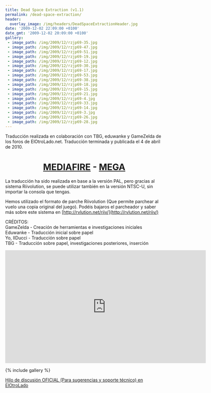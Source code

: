 ```yaml
---
title: Dead Space Extraction (v1.1)
permalink: /dead-space-extraction/
header:
  overlay_image: /img/headers/DeadSpaceExtractionHeader.jpg
date: '2009-12-02 22:09:00 +0100'
date_gmt: '2009-12-02 20:09:00 +0100'
gallery:
 - image_path: /img/2009/12/rzjp69-35.jpg
 - image_path: /img/2009/12/rzjp69-47.jpg
 - image_path: /img/2009/12/rzjp69-51.jpg
 - image_path: /img/2009/12/rzjp69-19.jpg
 - image_path: /img/2009/12/rzjp69-12.jpg
 - image_path: /img/2009/12/rzjp69-30.jpg
 - image_path: /img/2009/12/rzjp69-17.jpg
 - image_path: /img/2009/12/rzjp69-53.jpg
 - image_path: /img/2009/12/rzjp69-38.jpg
 - image_path: /img/2009/12/rzjp69-18.jpg
 - image_path: /img/2009/12/rzjp69-15.jpg
 - image_path: /img/2009/12/rzjp69-21.jpg
 - image_path: /img/2009/12/rzjp69-4.jpg
 - image_path: /img/2009/12/rzjp69-33.jpg
 - image_path: /img/2009/12/rzjp69-14.jpg
 - image_path: /img/2009/12/rzjp69-3.jpg
 - image_path: /img/2009/12/rzjp69-26.jpg
 - image_path: /img/2009/12/rzjp69-28.jpg
---
```

Traducción realizada en colaboración con TBG, eduwanke y GameZelda de los foros de ElOtroLado.net. 
Traducción terminada y publicada el 4 de abril de 2010.

<h1 style="text-align: center;"><strong><a href="http://www.mediafire.com/download/8jeidbo5qvomf4x/DeadSpaceExtractionESP11.7z">MEDIAFIRE</a> - <a href="https://mega.nz/#!cUdmRJBZ!1ONCTYcR1f2YX8aeWaFWrmKGhCEV3QM-id8XCjmAD3k">MEGA</a></strong></h1>

La traducción ha sido realizada en base a la versión PAL, pero gracias al sistema Riivolution, 
se puede utilizar también en la versión NTSC-U, sin importar la consola que tengas.

Hemos utilizado el formato de parche Riivolution (Que permite parchear al vuelo una copia original 
del juego). Podéis bajaros el parcheador y saber más sobre este sistema en [http://rvlution.net/riiv/](http://rvlution.net/riiv/)

CRÉDITOS:  
GameZelda - Creación de herramientas e investigaciones iniciales  
Eduwanke - Traducción inicial sobre papel  
Yo, IlDucci - Traducción sobre papel  
TBG - Traducción sobre papel, investigaciones posteriores, inserción

<p style="text-align: center;"><iframe src="https://www.youtube-nocookie.com/embed/EO32e1vZsk4?rel=0" width="640" height="360" frameborder="0" allowfullscreen="allowfullscreen"></iframe></p>

{% include gallery %}


[Hilo de discusión OFICIAL (Para sugerencias y soporte técnico) en 
ElOtroLado](http://www.elotrolado.net/hilo_preproyecto-traduccion-de-dead-space-extraction_1306888)
